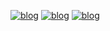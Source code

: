 [![blog](https://img.shields.io/badge/Reddit-FF4500?style=flat&logo=reddit&logoColor=white)](https://www.reddit.com/u/RealPlayerBr/s/GVIzUV0EGC)
[![blog](https://img.shields.io/badge/Pinterest-BD081C?style=flat&logo=pinterest&logoColor=white)](https://br.pinterest.com/RealPlayerBr/)
[![blog](https://img.shields.io/badge/Discord-5865F2?style=flat&logo=discord&logoColor=white)](https://discord.gg/umsjWD8XhS)
